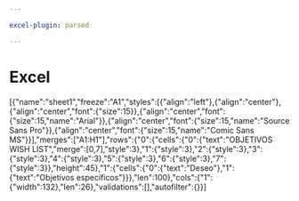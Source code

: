 ```yaml
---

excel-plugin: parsed

---
```



# Excel
[{"name":"sheet1","freeze":"A1","styles":[{"align":"left"},{"align":"center"},{"align":"center","font":{"size":15}},{"align":"center","font":{"size":15,"name":"Arial"}},{"align":"center","font":{"size":15,"name":"Source Sans Pro"}},{"align":"center","font":{"size":15,"name":"Comic Sans MS"}}],"merges":["A1:H1"],"rows":{"0":{"cells":{"0":{"text":"OBJETIVOS WISH LIST","merge":[0,7],"style":3},"1":{"style":3},"2":{"style":3},"3":{"style":3},"4":{"style":3},"5":{"style":3},"6":{"style":3},"7":{"style":3}},"height":45},"1":{"cells":{"0":{"text":"Deseo"},"1":{"text":"Objetivos específicos"}}},"len":100},"cols":{"1":{"width":132},"len":26},"validations":[],"autofilter":{}}]